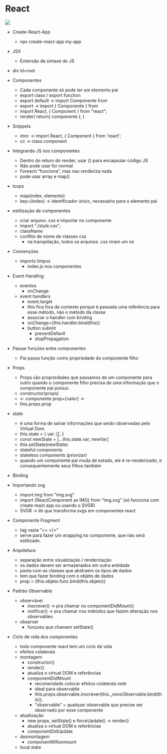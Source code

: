 # React

![](https://www.luiztools.com.br/wp-content/uploads/2020/06/reactJS.png)

- Create-React-App

  - npx create-react-app my-app

- JSX

  - Extensão da sintaxe do JS

- div id=root

- Componentes

  - Cada componente só pode ter um elemento pai
  - export class / export function
  - export default -> import Componente from
  - export -> import { Componente } from
  - import React, { Component } from "react";
  - render(
    return(
    componente
    );
    )

- Snippets

  - imrc -> import React, { Component } from 'react';
  - cc -> class component

- Integrando JS nos componentes

  - Dentro do return do render, usar {}
    para encapsular código JS
  - Não pode usar for normal
  - Foreach "funciona", mas nao renderiza nada
  - pode usar array e map()

- loops

  - map(index, elemento)
  - key={index} -> identificador único, necessário para o elemento pai

- estilização de componentes

  - criar arquivo .css e importar no componente
  - import "./style.css";
  - className
  - conflito de nome de classes css
    - na transpilação, todos os arquivos
      .css viram um só

- Convenções

  - imports limpos
    - index.js nos componentes

- Event Handling

  - eventos
    - onChange
  - event handlers
    - event.target
    - this fica fora de contexto
      porque é passada uma referência
      para esse método, não o método da classe
    - associar o handler com binding
    - onChange={this.handler.bind(this)}
    - button submit
      - preventDefault
      - stopPropagation

- Passar funções entre componentes

  - Pai passa função como propriedade do componente filho

- Props

  - Props são propriedades que passamos de um componente para outro quando o componente filho precisa de uma informação que o componente pai possui.
  - constructor(props)
  - <- componente prop={valor} ->
  - this.props.prop

- state

  - é uma forma de salvar informações que serão observadas pelo Virtual Dom.
  - this.state = {
    var: [],
    }
  - const newState = [...this.state.var, newVar]
  - this.setState(newState)
  - stateful components
  - stateless components (priorizar)
  - quando um componente pai muda de estado, ele é
    re-renderizado, e consequentemente seus filhos
    também

- Binding

- Importando svg

  - import img from "img.svg"
  - import {ReactComponent as IMG} from "img.svg" (só funciona com create react app ou usando o SVGR)
  - SVGR -> lib que transforma svgs em componentes react

- Componente Fragment

  - tag vazia "<> </>"
  - serve para fazer um wrapping no componente,
    que não será estilizado.

- Arquitetura

  - separação entre visualização / renderização
  - os dados devem ser armazenados em outra entidade
  - pasta com as classes que abstraem os tipos de dados
  - tem que fazer binding com o objeto de dados
  - prop = {this.objeto.func.bind(this.objeto)}

- Padrão Observable

  - observável
    - inscrever() -> pra chamar no componentDidMount()
    - notificar() -> pra chamar nos métodos que fazem alteração nos observables
  - observer
    - funçoes que chamam setState()

- Ciclo de vida dos componentes
  - todo componente react tem um ciclo de vida
  - efeitos colaterais
  - montagem
    - constructor()
    - render()
    - atualiza o virtual DOM e referências
    - componentDidMount
      - recomendado colocar efeitos colaterais nele
      - ideal para observable
      - this.props.observable.inscrever(this.\_novoObservable.bind(this));
      - "observable" = qualquer observable que precise
        ser observado por esse componente
  - atualização
    - new props, setState() e forceUpdate() -> render()
    - atualiza o virtual DOM e referências
    - componentDidUpdate
  - desmontagem
    - componentWillunmount
  - local state
